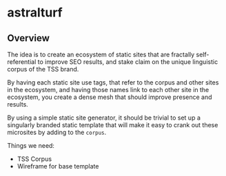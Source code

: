# astralturf

## Overview

The idea is to create an ecosystem of static sites that are fractally
self-referential to improve SEO results, and stake claim on the unique
linguistic corpus of the TSS brand.

By having each static site use <code><meta></code> tags, that refer to the
corpus and other sites in the ecosystem, and having those names link to each
other site in the ecosystem, you create a dense mesh that should improve
presence and results.

By using a simple static site generator, it should be trivial to set up a
singularly branded static template that will make it easy to crank out these
microsites by adding to the <code>corpus</code>.


Things we need:

- TSS Corpus
- Wireframe for base template
